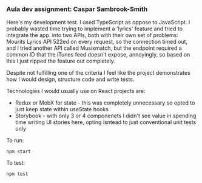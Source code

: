 ### Aula dev assignment: Caspar Sambrook-Smith

Here's my development test. I used TypeScript as oppose to JavaScript. I probably wasted time trying to implement a 'lyrics' feature and tried to integrate the app. into two APIs, both with their own set of problems: Mourits Lyrics API 522ed on every request, so the connection timed out, and I tried another API called Musixmatch, but the endpoint required a common ID that the iTunes feed doesn't expose, annoyingly, so based on this I just ripped the feature out completely.

Despite not fulfilling one of the criteria I feel like the project demonstrates how I would design, structure code and write tests.

Technologies I would usually use on React projects are:

-   Redux or MobX for state - this was completely unnecessary so opted to just keep state within useState hooks
-   Storybook - with only 3 or 4 componenets I didn't see value in spending time writing UI stories here, opting isntead to just conventional unit tests only

To run:

```
npm start
```

To test:

```
npm test
```

